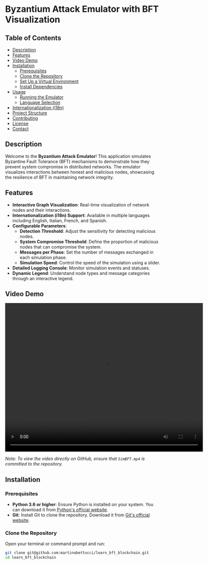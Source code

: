 # Byzantium Attack Emulator with BFT Visualization

## Table of Contents

- [Description](#description)
- [Features](#features)
- [Video Demo](#video-demo)
- [Installation](#installation)
  - [Prerequisites](#prerequisites)
  - [Clone the Repository](#clone-the-repository)
  - [Set Up a Virtual Environment](#set-up-a-virtual-environment)
  - [Install Dependencies](#install-dependencies)
- [Usage](#usage)
  - [Running the Emulator](#running-the-emulator)
  - [Language Selection](#language-selection)
- [Internationalization (i18n)](#internationalization-i18n)
- [Project Structure](#project-structure)
- [Contributing](#contributing)
- [License](#license)
- [Contact](#contact)

## Description

Welcome to the **Byzantium Attack Emulator**! This application simulates Byzantine Fault Tolerance (BFT) mechanisms to demonstrate how they prevent system compromise in distributed networks. The emulator visualizes interactions between honest and malicious nodes, showcasing the resilience of BFT in maintaining network integrity.

## Features

- **Interactive Graph Visualization**: Real-time visualization of network nodes and their interactions.
- **Internationalization (i18n) Support**: Available in multiple languages including English, Italian, French, and Spanish.
- **Configurable Parameters**:
  - **Detection Threshold**: Adjust the sensitivity for detecting malicious nodes.
  - **System Compromise Threshold**: Define the proportion of malicious nodes that can compromise the system.
  - **Messages per Phase**: Set the number of messages exchanged in each simulation phase.
  - **Simulation Speed**: Control the speed of the simulation using a slider.
- **Detailed Logging Console**: Monitor simulation events and statuses.
- **Dynamic Legend**: Understand node types and message categories through an interactive legend.

## Video Demo

<div align="center">
  <video width="640" height="480" controls>
    <source src="SimBFT.mp4" type="video/mp4">
    Your browser does not support the video tag.
  </video>
</div>

*Note: To view the video directly on GitHub, ensure that `SimBFT.mp4` is committed to the repository.*

## Installation

### Prerequisites

- **Python 3.6 or higher**: Ensure Python is installed on your system. You can download it from [Python's official website](https://www.python.org/downloads/).
- **Git**: Install Git to clone the repository. Download it from [Git's official website](https://git-scm.com/downloads).

### Clone the Repository

Open your terminal or command prompt and run:

```bash
git clone git@github.com:martinobettucci/learn_bft_blockchain.git
cd learn_bft_blockchain
